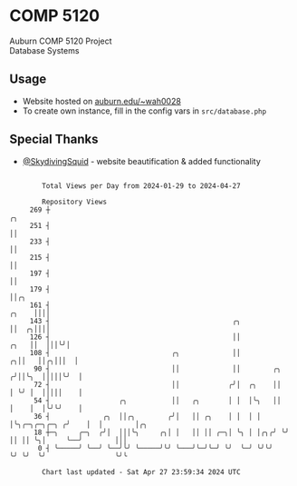 # COMP 5120
Auburn COMP 5120 Project  
Database Systems

## Usage
- Website hosted on [auburn.edu/~wah0028](https://webhome.auburn.edu/~wah0028/)
- To create own instance, fill in the config vars in `src/database.php`

## Special Thanks
- [@SkydivingSquid](https://github.com/SkydivingSquid) - website beautification & added functionality

```

        Total Views per Day from 2024-01-29 to 2024-04-27

        Repository Views
     269 ┼                                                                                   ╭╮
     251 ┤                                                                                   ││
     233 ┤                                                                                   ││
     215 ┤                                                                                   ││
     197 ┤                                                                                   ││
     179 ┤                                                                                   ││╭╮
     161 ┤                                                                             ╭╮    ││││
     143 ┤                                             ╭╮                              ││  ╭╮││││
     126 ┤                                             ││                         ╭╮   ││  │││╰╯│
     108 ┤                              ╭╮             ││                       ╭╮││   ││╭╮│││  │
      90 ┤                              ││             ││        ╭╮            ╭╯││╰╮  │││││╰╯  │
      72 ┤                              ││            ╭╯│  ╭╮    ││            │ ╰╯ │  │││││    │
      54 ┤                 ╭╮           ││   ╭╮       │ │  │╰╮   ││            │    │  │╰╯╰╯    │
      36 ┤             ╭╮  ││╭╮        ╭╯│   ││ ╭╮    │ │  │ │   │╰╮╭─╮╭─╮╭─╮ ╭╯    │  │        │╭╮
      18 ┼─╮     ╭─╮  ╭╯│  │││╰╮     ╭╮│ │   ││ ││ ╭─╮│ ╰╮ │ │╭╮╭╯ ╰╯ ││ ││ ╰╮│     ╰──╯        │││
       0 ┤ ╰─────╯ ╰──╯ ╰──╯╰╯ ╰─────╯╰╯ ╰───╯╰─╯╰─╯ ╰╯  ╰─╯ ╰╯╰╯     ╰╯ ╰╯  ╰╯                 ╰╯╰

        Chart last updated - Sat Apr 27 23:59:34 2024 UTC
        
```
